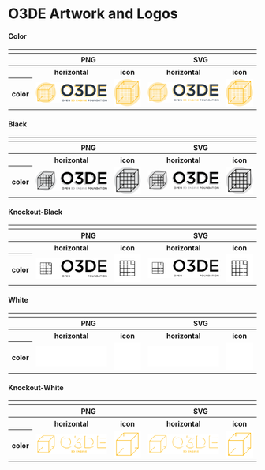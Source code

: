 # O3DE Artwork and Logos


#### Color

<table>
    <tr>
    	<th colspan="5"></th>
    </tr>
    <tr>
        <th></th>
        <th colspan="2">PNG</th>
        <th colspan="2">SVG</th>
    </tr>
    <tr>
        <th></th>
        <th>horizontal</th>
        <th>icon</th>
        <th>horizontal</th>
        <th>icon</th>
    </tr>
    <tr>
        <th>color</th>
        <td><img src="03DE/Color/O3DE-Logo-Color.png" width="200"></td>
        <td><img src="03DE/Color/O3DE-Icon-Color.png" width="75"></td>
        <td><img src="03DE/Color/O3DE-Logo-Color.svg" width="200"></td>
        <td><img src="03DE/Color/O3DE-Icon-Color.svg" width="75"></td>
    </tr>
</table>

#### Black

<table>
    <tr>
    	<th colspan="5"></th>
    </tr>
    <tr>
        <th></th>
        <th colspan="2">PNG</th>
        <th colspan="2">SVG</th>
    </tr>
    <tr>
        <th></th>
        <th>horizontal</th>
        <th>icon</th>
        <th>horizontal</th>
        <th>icon</th>
    </tr>
    <tr>
        <th>color</th>
        <td><img src="03DE/Black/O3DE-Logo-Black.png" width="200"></td>
        <td><img src="03DE/Black/O3DE-Icon-Black.png" width="75"></td>
        <td><img src="03DE/Black/O3DE-Logo-Black.svg" width="200"></td>
        <td><img src="03DE/Black/O3DE-Icon-Black.svg" width="75"></td>
    </tr>
</table>

#### Knockout-Black

<table>
    <tr>
    	<th colspan="5"></th>
    </tr>
    <tr>
        <th></th>
        <th colspan="2">PNG</th>
        <th colspan="2">SVG</th>
    </tr>
    <tr>
        <th></th>
        <th>horizontal</th>
        <th>icon</th>
        <th>horizontal</th>
        <th>icon</th>
    </tr>
    <tr>
        <th>color</th>
        <td><img src="03DE/Knockout-Black/O3DE-Logo-Knockout-Black.png" width="200"></td>
        <td><img src="03DE/Knockout-Black/O3DE-Icon-Knockout-Black.png" width="75"></td>
        <td><img src="03DE/Knockout-Black/O3DE-Logo-Knockout-Black.svg" width="200"></td>
        <td><img src="03DE/Knockout-Black/O3DE-Icon-Knockout-Black.svg" width="75"></td>
    </tr>
</table>


#### White

<table>
    <tr>
    	<th colspan="5"></th>
    </tr>
    <tr>
        <th></th>
        <th colspan="2">PNG</th>
        <th colspan="2">SVG</th>
    </tr>
    <tr>
        <th></th>
        <th>horizontal</th>
        <th>icon</th>
        <th>horizontal</th>
        <th>icon</th>
    </tr>
    <tr>
        <th>color</th>
        <td><img src="03DE/White/O3DE-Logo-White.png" width="200"></td>
        <td><img src="03DE/White/O3DE-Icon-White.png" width="75"></td>
        <td><img src="03DE/White/O3DE-Logo-White.svg" width="200"></td>
        <td><img src="03DE/White/O3DE-Icon-White.svg" width="75"></td>
    </tr>
</table>



#### Knockout-White

<table>
    <tr>
    	<th colspan="5"></th>
    </tr>
    <tr>
        <th></th>
        <th colspan="2">PNG</th>
        <th colspan="2">SVG</th>
    </tr>
    <tr>
        <th></th>
        <th>horizontal</th>
        <th>icon</th>
        <th>horizontal</th>
        <th>icon</th>
    </tr>
    <tr>
        <th>color</th>
        <td><img src="03DE/Knockout-White/O3DE-Logo-Knockout-White.png" width="200"></td>
        <td><img src="03DE/Knockout-White/O3DE-Icon-Knockout-White.png" width="75"></td>
        <td><img src="03DE/Knockout-White/O3DE-Logo-Knockout-White.svg" width="200"></td>
        <td><img src="03DE/Knockout-White/O3DE-Icon-Knockout-White.svg" width="75"></td>
    </tr>
</table>
